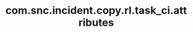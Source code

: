 ---
weight: 1374
layout: page
title: com.snc.incident.copy.rl.task_ci.attributes
description: ""
value: "ci_item"
---